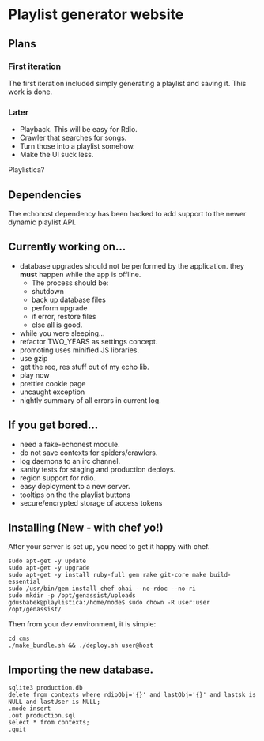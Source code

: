 # Playlist generator website

## Plans

### First iteration

The first iteration included simply generating a playlist and saving it.  This work is done.

### Later

* Playback. This will be easy for Rdio.
* Crawler that searches for songs. 
* Turn those into a playlist somehow.
* Make the UI suck less.

Playlistica?

## Dependencies

The echonost dependency has been hacked to add support to the newer dynamic playlist API.

## Currently working on...

* database upgrades should not be performed by the application. they __must__ happen while the app is offline.
  *  The process should be:
    *  shutdown
    *  back up database files
    *  perform upgrade
    *  if error, restore files
    *  else all is good.
* while you were sleeping...
* refactor TWO_YEARS as settings concept.
* promoting uses minified JS libraries.
* use gzip
* get the req, res stuff out of my echo lib.
* play now
* prettier cookie page
* uncaught exception
* nightly summary of all errors in current log.

## If you get bored...

* need a fake-echonest module.
* do not save contexts for spiders/crawlers.
* log daemons to an irc channel.
* sanity tests for staging and production deploys.
* region support for rdio.
* easy deployment to a new server.
* tooltips on the the playlist buttons
* secure/encrypted storage of access tokens

## Installing (New - with chef yo!)

After your server is set up, you need to get it happy with chef.
    
    sudo apt-get -y update
    sudo apt-get -y upgrade
    sudo apt-get -y install ruby-full gem rake git-core make build-essential
    sudo /usr/bin/gem install chef ohai --no-rdoc --no-ri
    sudo mkdir -p /opt/genassist/uploads
    gdusbabek@playlistica:/home/node$ sudo chown -R user:user /opt/genassist/

Then from your dev environment, it is simple:
    
    cd cms
    ./make_bundle.sh && ./deploy.sh user@host

## Importing the new database.

    sqlite3 production.db
    delete from contexts where rdioObj='{}' and lastObj='{}' and lastsk is NULL and lastUser is NULL;
    .mode insert
    .out production.sql
    select * from contexts;
    .quit
